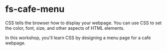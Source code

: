 # fs-cafe-menu

CSS tells the browser how to display your webpage. You can use CSS to set the color, font, size, and other aspects of HTML elements.

In this workshop, you'll learn CSS by designing a menu page for a cafe webpage.